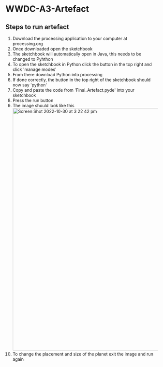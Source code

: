 # WWDC-A3-Artefact
## Steps to run artefact
1. Download the processing application to your computer at processing.org 
2. Once downloaded open the sketchbook
3. The sketchbook will automatically open in Java, this needs to be changed to Pyhthon
4. To open the sketchbook in Python click the button in the top right and click 'manage modes'
5. From there download Python into processing
6. If done correctly, the button in the top right of the sketchbook should now say 'python' 
7. Copy and paste the code from 'Final_Artefact.pyde' into your sketchbook 
8. Press the run button
9. The image should look like this<img width="799" alt="Screen Shot 2022-10-30 at 3 22 42 pm" src="https://user-images.githubusercontent.com/116044547/198862540-7aa3a38b-c7a9-4918-8e79-4779a99452b2.png">
10. To change the placement and size of the planet exit the image and run again
